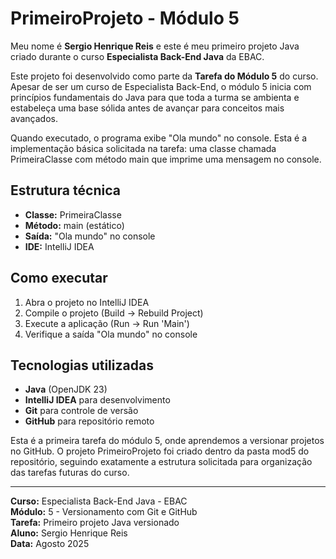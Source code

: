 # PrimeiroProjeto - Módulo 5

Meu nome é **Sergio Henrique Reis** e este é meu primeiro projeto Java criado durante o curso **Especialista Back-End Java** da EBAC.


Este projeto foi desenvolvido como parte da **Tarefa do Módulo 5** do curso. Apesar de ser um curso de Especialista Back-End, o módulo 5 inicia com princípios fundamentais do Java para que toda a turma se ambienta e estabeleça uma base sólida antes de avançar para conceitos mais avançados.

Quando executado, o programa exibe "Ola mundo" no console. Esta é a implementação básica solicitada na tarefa: uma classe chamada PrimeiraClasse com método main que imprime uma mensagem no console.

## Estrutura técnica

- **Classe:** PrimeiraClasse
- **Método:** main (estático)
- **Saída:** "Ola mundo" no console
- **IDE:** IntelliJ IDEA

## Como executar

1. Abra o projeto no IntelliJ IDEA
2. Compile o projeto (Build → Rebuild Project)
3. Execute a aplicação (Run → Run 'Main')
4. Verifique a saída "Ola mundo" no console

## Tecnologias utilizadas

- **Java** (OpenJDK 23)
- **IntelliJ IDEA** para desenvolvimento
- **Git** para controle de versão
- **GitHub** para repositório remoto


Esta é a primeira tarefa do módulo 5, onde aprendemos a versionar projetos no GitHub. O projeto PrimeiroProjeto foi criado dentro da pasta mod5 do repositório, seguindo exatamente a estrutura solicitada para organização das tarefas futuras do curso.

---

**Curso:** Especialista Back-End Java - EBAC  
**Módulo:** 5 - Versionamento com Git e GitHub  
**Tarefa:** Primeiro projeto Java versionado  
**Aluno:** Sergio Henrique Reis  
**Data:** Agosto 2025
